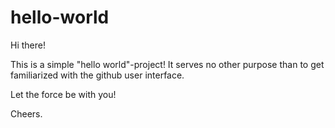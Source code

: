 # hello-world

Hi there!

This is a simple "hello world"-project! It serves no other purpose than to get familiarized with the github user interface.

Let the force be with you!

Cheers.

